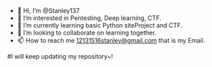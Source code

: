 
- 👋 Hi, I’m @Stanley137
- 👀 I’m interested in Pentesting, Deep learning, CTF.
- 🌱 I’m currently learning basic Python siteProject and CTF.
- 💞️ I’m looking to collaborate on learning together.
- 📫 How to reach me 12131516stanley@gmail.com that is my Email.

#I will keep updating my repository~!

<!---
Stanley137/Stanley137 is a ✨ special ✨ repository because its `README.md` (this file) appears on your GitHub profile.
You can click the Preview link to take a look at your changes.
--->


